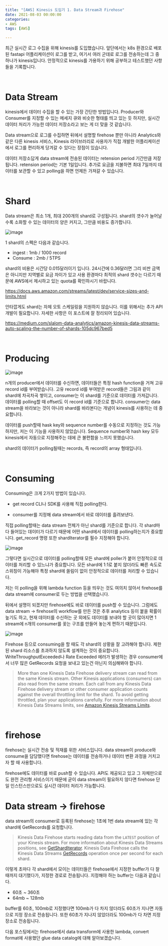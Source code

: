 ```yaml
---
title: "[AWS] Kinesis 도입기 1. Data Stream과 Firehose"
date: 2021-08-03 00:00:00
categories:
- AWS
tags: [AWS]

---
```




최근 실시간 로그 수집을 위해 kinesis를 도입했습니다. 앞단에서는 k8s 환경으로 배포된 fastapi 어플리케이션이 로그를 받고, 여기서 여러 군데로 로그를 전송하는데 그 중 하나가 kinesis입니다. 안정적으로 kinesis를 가용하기 위해 공부하고 테스트했던 사항들을 기록합니다.



<br/>

# Data Stream

kinesis에서 데이터 수집을 할 수 있는 가장 간단한 방법입니다. Producer와 Consumer를 지정할 수 있는 메세지 큐와 비슷한 형태를 띄고 있는 듯 하지만, 실시간 데이터 처리가 가능한 데이터 저장소라고 보는 게 더 맞을 것 같습니다.

Data stream으로 로그를 수집하면 뒤에서 설명할 firehose 뿐만 아니라 Analytics와 같은 다른 kinesis 서비스, Kinesis 라이브러리로 사용자가 직접 개발한 어플리케이션에서 로그를 편리하게 당겨갈 수 있다는 장점이 있습니다.

데이터 저장소답게 data stream에 전송된 데이터는 retension period 기간만큼 저장됩니다. retension period는 기본 1일입니다. 추가로 요금을 지불하면 최대 7일까지 데이터를 보관할 수 있고 polling을 하면 언제든 가져갈 수 있습니다.



<br/>

# Shard

Data stream은 최소 1개, 최대 200개의 shard로 구성됩니다. shard의 갯수가 늘어날수록 소화할 수 있는 데이터의 양은 커지고, 그만큼 비용도 증가합니다. 

![image](https://user-images.githubusercontent.com/52685258/127923232-2448ce4d-f35b-4d94-b280-6bb2ef4fb919.png)

1 shard의 스펙은 다음과 같습니다.

- ingest : 1mb / 1000 record
- Consume : 2mb / 5TPS

shard의 비용은 시간당 0.015달러이기 입니다. 24시간에 0.36달러면 그리 비싼 금액은 아니지만 지역별로 요금 차이가 있고 사용 환경마다 최적의 shard 갯수는 다르기 때문에 AWS에서 제시하고 있는 quota를 확인하시기 바랍니다.

https://docs.aws.amazon.com/streams/latest/dev/service-sizes-and-limits.html



안타깝게도 shard는 자체 오토 스케일링을 지원하지 않습니다. 이를 위해서는 추가 API 개발이 필요합니다. 자세한 사항은 이 포스트에 잘 정리되어 있습니다.

https://medium.com/slalom-data-analytics/amazon-kinesis-data-streams-auto-scaling-the-number-of-shards-105dc967bed5

<br/>

# Producing



![image](https://user-images.githubusercontent.com/52685258/127911376-713b48cf-6296-4af7-98d4-1525f8ea99f9.png)

n개의 producer에서 데이터를 수신하면, 데이터들은 특정 hash function을 거쳐 고유 record id를 부여받습니다. 고유 record id를 부여받은 record들은 그림과 같이 shard에 차곡차곡 쌓이고, consumer는 이 shard를 기준으로 데이터를 가져갑니다. 데이터를 polling할 때 offset도 이 record id를 기준으로 합니다. consumer는 data stream을 바라보는 것이 아니라 shard를 바라본다는 개념이 kinesis를 사용하는 데 중요합니다.

데이터를 push할때 hask key와 sequence number를 수동으로 지정하는 것도 가능하지만, 저는 이 기능을 사용하지 않았습니다. Sequence number와 hash key 모두 kinesis에서 자동으로 지정해주는 데에 큰 불편함을 느끼지 못했습니다.

shard의 데이터가 polling될때는 records, 즉 record의 array 형태입니다.

<br/>

# Consuming

Consuming은 크게 2가지 방법이 있습니다.

- get record CLI나 SDK를 사용해 직접 polling한다.

- consumer를 지정해 data stream에서 바로 데이터를 흘려보낸다.

  

직접 polling할때는 data stream 전체가 아닌 shard를 기준으로 합니다. 각 shard마다 들어있는 데이터가 다르기 때문에 어떤 shard에서 데이터를 polling하는지가 중요합니다. get_record 명령 또한 shardIterator를 필수 지정해야 합니다. 

![image](https://user-images.githubusercontent.com/52685258/127912652-26a66ec2-903a-409d-89bd-6250ac58a19e.png)

그렇다면 실시간으로 데이터를 polling할때 모든 shard에 poller가 붙어 안정적으로 데이터를 처리할 수 있느냐가 중요합니다. 모든 shard에 1:1로 붙지 않더라도 빠른 속도로 스위칭이 가능해야 특정 shard에 쏠림이 없이 안정적으로 데이터를 처리할 수 있습니다.

저는 이 polling을 위해 lambda function 등을 띄우는 것도 여의치 않아서 firehose를 data stream에 consumer로 두는 방법을 선택했습니다. 

뒤에서 설명이 되겠지만 firehose에도 바로 데이터를 push할 수 있습니다. 그럼에도 data stream -> firehose의 workflow를 만든 것은 추후 analytics 등이 붙을 확률이 높기도 하고, 현재 데이터를 수신하는 곳 외에도 데이터를 보내야 할 곳이 많아지면 1 stream에 n개의 consumer를 꽂는 구조를 만들어 놓는게 편하기 때문입니다.



![image](https://user-images.githubusercontent.com/52685258/127923074-ff4d7bfd-a5b4-4d1e-8b93-e58461460f42.png)





Firehose 등으로 consuming을 할 때도 각 shard의 상황을 잘 고려해야 합니다. 제한된 shard 리소스를 초과하지 않도록 설계하는 것이 중요합니다. WriteThroughputExceeded나 Rate Exceeded 에러가 발생하는 경우 consumer에서 너무 많은 GetRecords 요청을 보내고 있는건 아닌지 의심해봐야 합니다.

> More than one Kinesis Data Firehose delivery stream can read from the same Kinesis stream. Other Kinesis applications (consumers) can also read from the same stream. Each call from any Kinesis Data Firehose delivery stream or other consumer application counts against the overall throttling limit for the shard. To avoid getting throttled, plan your applications carefully. For more information about Kinesis Data Streams limits, see [Amazon Kinesis Streams Limits](https://docs.aws.amazon.com/streams/latest/dev/service-sizes-and-limits.html).

<br/>

# firehose

firehose는 실시간 전송 및 적재를 위한 서비스입니다. data stream이 produce와 consume을 담당했다면 firehose는 데이터를 전송하거나 데이터 변환 과정을 거치고자 할 때 사용합니다.

firehose에도 데이터를 바로 push할 수 있습니다. API도 제공되고 있고 그 자체만으로도 완전 관리형 서비스이기 때문에 굳이 data stream이 필요하지 않다면 firehose 단일 인스턴스만으로도 실시간 데이터 처리가 가능합니다.



# Data stream -> firehose

data stream의 consumer로 등록된 firehose는 1초에 1번 data stream에 있는 각 shard에 GetRecords를 요청합니다.

>  Kinesis Data Firehose starts reading data from the `LATEST` position of your Kinesis stream. For more information about Kinesis Data Streams positions, see [GetShardIterator](https://docs.aws.amazon.com/kinesis/latest/APIReference/API_GetShardIterator.html). Kinesis Data Firehose calls the Kinesis Data Streams [GetRecords](https://docs.aws.amazon.com/kinesis/latest/APIReference/API_GetRecords.html) operation once per second for each shard.



이렇게 초마다 각 shard에서 모이는 데이터들은 firehose에서 지정한 buffer가 다 찰 때까지 대기했다가, 지정한 경로로 전송됩니다. 지정해야 하는 buffer는 다음과 같습니다.

- 60초 ~ 360초
- 64mb ~ 128mb

buffer를 60초, 100mb로 지정했다면 100mb가 다 차지 않더라도 60초가 지나면 자동으로 지정 장소로 전송됩니다. 또한 60초가 지나지 않았더라도 100mb가 다 차면 지정 장소로 전송됩니다.



다음 포스팅에서는 firehose에서 data transform에 사용한 lambda, convert format에 사용했던 glue data catalog에 대해 알아보겠습니다.